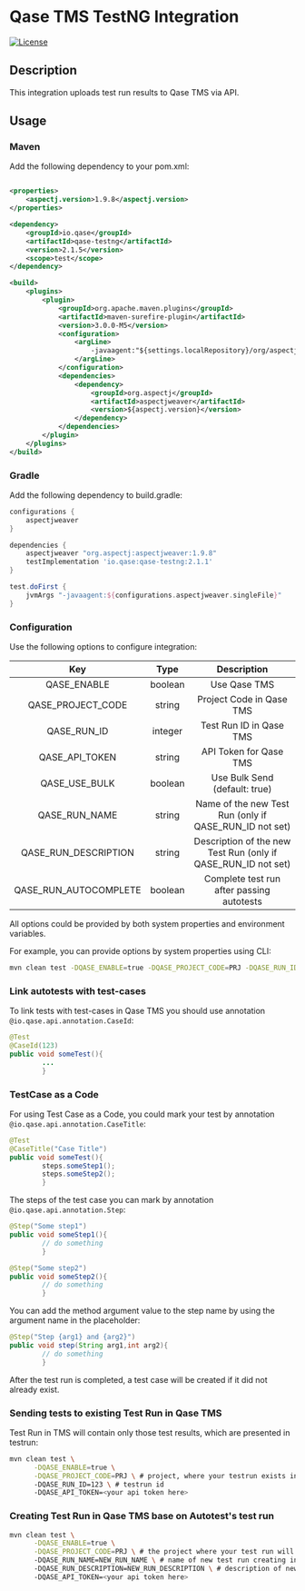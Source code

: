 # Qase TMS TestNG Integration #

[![License](https://lxgaming.github.io/badges/License-Apache%202.0-blue.svg)](https://www.apache.org/licenses/LICENSE-2.0)

## Description ##

This integration uploads test run results to Qase TMS via API.

## Usage

### Maven

Add the following dependency to your pom.xml:

```xml

<properties>
    <aspectj.version>1.9.8</aspectj.version>
</properties>

<dependency>
    <groupId>io.qase</groupId>
    <artifactId>qase-testng</artifactId>
    <version>2.1.5</version>
    <scope>test</scope>
</dependency>

<build>
    <plugins>
        <plugin>
            <groupId>org.apache.maven.plugins</groupId>
            <artifactId>maven-surefire-plugin</artifactId>
            <version>3.0.0-M5</version>
            <configuration>
                <argLine>
                    -javaagent:"${settings.localRepository}/org/aspectj/aspectjweaver/${aspectj.version}/aspectjweaver-${aspectj.version}.jar"
                </argLine>
            </configuration>
            <dependencies>
                <dependency>
                    <groupId>org.aspectj</groupId>
                    <artifactId>aspectjweaver</artifactId>
                    <version>${aspectj.version}</version>
                </dependency>
            </dependencies>
        </plugin>
    </plugins>
</build>
```

### Gradle

Add the following dependency to build.gradle:

```groovy
configurations {
    aspectjweaver
}

dependencies {
    aspectjweaver "org.aspectj:aspectjweaver:1.9.8"
    testImplementation 'io.qase:qase-testng:2.1.1'
}

test.doFirst {
    jvmArgs "-javaagent:${configurations.aspectjweaver.singleFile}"
}
```

### Configuration

Use the following options to configure integration:

|          Key          |  Type   |                          Description                          |
|:---------------------:|:-------:|:-------------------------------------------------------------:|
|      QASE_ENABLE      | boolean |                         Use Qase TMS                          |
|   QASE_PROJECT_CODE   | string  |                   Project Code in Qase TMS                    |
|      QASE_RUN_ID      | integer |                    Test Run ID in Qase TMS                    |
|    QASE_API_TOKEN     | string  |                    API Token for Qase TMS                     |
|     QASE_USE_BULK     | boolean |                 Use Bulk Send (default: true)                 |
|     QASE_RUN_NAME     | string  |    Name of the new Test Run (only if QASE_RUN_ID not set)     |
| QASE_RUN_DESCRIPTION  | string  | Description of the new Test Run (only if QASE_RUN_ID not set) |
| QASE_RUN_AUTOCOMPLETE | boolean |           Complete test run after passing autotests           |

All options could be provided by both system properties and environment variables.

For example, you can provide options by system properties using CLI:

```bash
mvn clean test -DQASE_ENABLE=true -DQASE_PROJECT_CODE=PRJ -DQASE_RUN_ID=123 -DQASE_API_TOKEN=secret-token
```

### Link autotests with test-cases

To link tests with test-cases in Qase TMS you should use annotation `@io.qase.api.annotation.CaseId`:

```java
@Test
@CaseId(123)
public void someTest(){
        ...
        }
```

### TestCase as a Code

For using Test Case as a Code, you could mark your test by annotation `@io.qase.api.annotation.CaseTitle`:

```java
@Test
@CaseTitle("Case Title")
public void someTest(){
        steps.someStep1();
        steps.someStep2();
        }
```

The steps of the test case you can mark by annotation `@io.qase.api.annotation.Step`:

```java
@Step("Some step1")
public void someStep1(){
        // do something
        }

@Step("Some step2")
public void someStep2(){
        // do something
        }
```

You can add the method argument value to the step name by using the argument name in the placeholder:

```java
@Step("Step {arg1} and {arg2}")
public void step(String arg1,int arg2){
        // do something
        }
```

After the test run is completed, a test case will be created if it did not already exist.

### Sending tests to existing Test Run in Qase TMS

Test Run in TMS will contain only those test results, which are presented in testrun:

```bash
mvn clean test \
      -DQASE_ENABLE=true \
      -DQASE_PROJECT_CODE=PRJ \ # project, where your testrun exists in
      -DQASE_RUN_ID=123 \ # testrun id
      -DQASE_API_TOKEN=<your api token here>
```

### Creating Test Run in Qase TMS base on Autotest's test run

```bash
mvn clean test \
      -DQASE_ENABLE=true \
      -DQASE_PROJECT_CODE=PRJ \ # the project where your test run will be created
      -DQASE_RUN_NAME=NEW_RUN_NAME \ # name of new test run creating in Qase TMS
      -DQASE_RUN_DESCRIPTION=NEW_RUN_DESCRIPTION \ # description of new test run creating in Qase TMS
      -DQASE_API_TOKEN=<your api token here>
```
